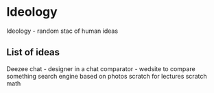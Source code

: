 # Ideology
Ideology - random stac of human ideas

## List of ideas

Deezee chat - designer in a chat
comparator - wedsite to compare something
search engine based on photos
scratch for lectures
scratch math 
